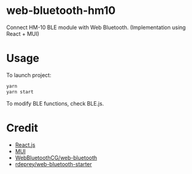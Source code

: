 # web-bluetooth-hm10
Connect HM-10 BLE module with Web Bluetooth. (Implementation using React + MUI)

# Usage

To launch project:

```bash
yarn
yarn start
```

To modify BLE functions, check BLE.js.

# Credit
* [React.js](https://reactjs.org/)
* [MUI](https://mui.com/)
* [WebBluetoothCG/web-bluetooth](https://github.com/WebBluetoothCG/web-bluetooth)
* [rdeprey/web-bluetooth-starter](https://github.com/rdeprey/web-bluetooth-starter)